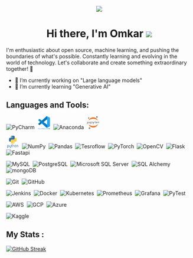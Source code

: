<p align="center"><img src="https://user-images.githubusercontent.com/108358005/176596862-d26905c6-2eac-41d9-bac2-2bb85aeaa763.png" width="280"/></p>
<h1 align="center">Hi there, I'm Omkar <img src="https://media.giphy.com/media/hvRJCLFzcasrR4ia7z/giphy.gif" width="40"></h1>

I'm enthusiastic about open source, machine learning, and pushing the boundaries of what's possible. Constantly learning and evolving in the world of technology. Let's collaborate and create something extraordinary together! 🚀
- 🔭 I’m currently working on "Large language models"
- 🌱 I’m currently learning "Generative AI"

## Languages and Tools:
<p>
<img src="https://cdn.jsdelivr.net/gh/devicons/devicon/icons/pycharm/pycharm-original.svg" title="PyCharm" alt="PyCharm" width="35" height="35"/>&nbsp;
<img src="https://github.com/devicons/devicon/blob/master/icons/vscode/vscode-original-wordmark.svg" title="VScode" alt="VScode" width="35" height="35"/>&nbsp;
<img src="https://cdn.jsdelivr.net/gh/devicons/devicon/icons/anaconda/anaconda-original.svg" title="Anaconda" alt="Anaconda" width="35" height="35"/>&nbsp;
<img src="https://github.com/devicons/devicon/blob/master/icons/jupyter/jupyter-original-wordmark.svg" title="Jupyter" alt="Jupyter" width="35" height="35"/>&nbsp;
  
<img src="https://github.com/devicons/devicon/blob/master/icons/python/python-original-wordmark.svg" title="Python" alt="Python" width="35" height="35"/>&nbsp;
<img src="https://cdn.jsdelivr.net/gh/devicons/devicon/icons/numpy/numpy-original.svg" title="NumPy" alt="NumPy" width="35" height="35"/>&nbsp;
<img src="https://cdn.jsdelivr.net/gh/devicons/devicon/icons/pandas/pandas-original.svg" title="Pandas" alt="Pandas" width="35" height="35"/>&nbsp;
<img src="https://cdn.jsdelivr.net/gh/devicons/devicon/icons/tensorflow/tensorflow-original.svg" title="Tensorflow" alt="Tesroflow" width="35" height="35"/>&nbsp;
<img src="https://cdn.jsdelivr.net/gh/devicons/devicon/icons/pytorch/pytorch-original.svg" title="PyTorch" alt="PyTorch" width="35" height="35"/>&nbsp;
<img src="https://cdn.jsdelivr.net/gh/devicons/devicon/icons/opencv/opencv-original.svg" title="OpenCV" alt="OpenCV" width="35" height="35"/>&nbsp;
<img src="https://cdn.jsdelivr.net/gh/devicons/devicon/icons/flask/flask-original.svg" title="Flask" alt="Flask" width="35" height="35"/>&nbsp;
<img src="https://cdn.jsdelivr.net/gh/devicons/devicon/icons/fastapi/fastapi-original.svg" title="Fastapi" alt="Fastapi" width="35" height="35"/>&nbsp;

<img src="https://cdn.jsdelivr.net/gh/devicons/devicon/icons/mysql/mysql-original.svg" title="MySQL" alt="MySQL" width="35" height="35"/>&nbsp;
<img src="https://cdn.jsdelivr.net/gh/devicons/devicon/icons/postgresql/postgresql-original.svg" title="PostgreSQL" alt="PostgreSQL" width="35" height="35"/>&nbsp;
<img src="https://cdn.jsdelivr.net/gh/devicons/devicon/icons/microsoftsqlserver/microsoftsqlserver-plain.svg" title="Microsoft SQL Server" alt="Microsoft SQL Server" width="35" height="35"/>&nbsp;
<img src="https://cdn.jsdelivr.net/gh/devicons/devicon/icons/sqlalchemy/sqlalchemy-original.svg" title="SQL Alchemy" alt="SQL Alchemy" width="35" height="35"/>&nbsp;
<img src="https://cdn.jsdelivr.net/gh/devicons/devicon/icons/mongodb/mongodb-original.svg" title="mongoDB" alt="mongoDB" width="35" height="35"/>&nbsp;

<img src="https://cdn.jsdelivr.net/gh/devicons/devicon/icons/git/git-original.svg" title="Git" alt="Git" width="35" height="35"/>&nbsp;
<img src="https://cdn.jsdelivr.net/gh/devicons/devicon/icons/github/github-original.svg" title="GitHub" alt="GitHub" width="35" height="35"/>&nbsp;

<img src="https://cdn.jsdelivr.net/gh/devicons/devicon/icons/jenkins/jenkins-original.svg" title="Jenkins" alt="Jenkins" width="35" height="35"/>&nbsp;
<img src="https://cdn.jsdelivr.net/gh/devicons/devicon/icons/docker/docker-original.svg" title="Docker" alt="Docker" width="35" height="35"/>&nbsp;
<img src="https://cdn.jsdelivr.net/gh/devicons/devicon/icons/kubernetes/kubernetes-plain.svg" title="Kubernetes" alt="Kubernetes" width="35" height="35"/>&nbsp;
<img src="https://cdn.jsdelivr.net/gh/devicons/devicon/icons/prometheus/prometheus-original.svg" title="Prometheus" alt="Prometheus" width="35" height="35"/>&nbsp;
<img src="https://cdn.jsdelivr.net/gh/devicons/devicon/icons/grafana/grafana-original.svg" title="Grafana" alt="Grafana" width="35" height="35"/>&nbsp;
<img src="https://cdn.jsdelivr.net/gh/devicons/devicon/icons/pytest/pytest-original.svg" title="PyTest" alt="PyTest" width="35" height="35"/>&nbsp;

<img src="https://cdn.jsdelivr.net/gh/devicons/devicon/icons/amazonwebservices/amazonwebservices-original.svg" title="AWS" alt="AWS" width="35" height="35"/>&nbsp;
<img src="https://cdn.jsdelivr.net/gh/devicons/devicon/icons/googlecloud/googlecloud-original.svg" title="GCP" alt="GCP" width="35" height="35"/>&nbsp;
<img src="https://cdn.jsdelivr.net/gh/devicons/devicon/icons/azure/azure-original.svg" title="Azure" alt="Azure" width="35" height="35"/>&nbsp;

<img src="https://cdn.jsdelivr.net/gh/devicons/devicon/icons/kaggle/kaggle-original.svg" title="Kaggle" alt="Kaggle" width="35" height="35"/>&nbsp;
</p>

## My Stats :
[![GitHub Streak](https://streak-stats.demolab.com?user=omkarfadtare&theme=dark)](https://git.io/streak-stats)
